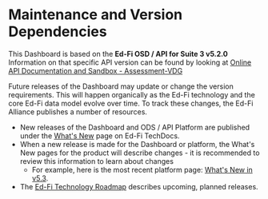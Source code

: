 # Maintenance and Version Dependencies

This Dashboard is based on the **Ed-Fi OSD / API for Suite 3 v5.2.0**
Information on that specific API version can be found by looking at [Online API
Documentation and Sandbox -
Assessment-VDG](./online-api-documentation-and-sandbox.md)

Future releases of the Dashboard may update or change the version
requirements. This will happen organically as the Ed-Fi technology and the core
Ed-Fi data model evolve over time. To track these changes, the Ed-Fi Alliance
publishes a number of resources.

* New releases of the Dashboard and ODS / API Platform are published under
    the [What's
    New](https://edfi.atlassian.net/wiki/spaces/ETKB/pages/20875675/What%27s+New) page
    on Ed-Fi TechDocs.
* When a new release is made for the Dashboard or platform, the What's New
    pages for the product will describe changes - it is recommended to review
    this information to learn about changes
  * For example, here is the most recent platform page: [What's New in
        v5.3](https://edfi.atlassian.net/wiki/spaces/ODSAPIS3V53/pages/24543313/What%27s+New+in+v5.3).
* The [Ed-Fi Technology
    Roadmap](https://edfi.atlassian.net/wiki/spaces/ETKB/pages/20876094/Ed-Fi+Technology+Roadmap) describes
    upcoming, planned releases.
